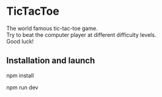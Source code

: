 # TicTacToe
The world famous tic-tac-toe game.<br>
Try to beat the computer player at different difficulty levels.<br>
Good luck!
## Installation and launch
npm install
<br>

npm run dev
